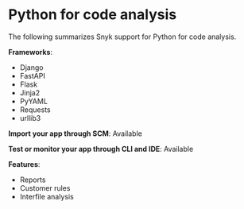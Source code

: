 # Python for code analysis

The following summarizes Snyk support for Python for code analysis.

**Frameworks**:

* Django
* FastAPI
* Flask
* Jinja2
* PyYAML
* Requests
* urllib3

**Import your app through SCM**: Available

**Test or monitor your app through CLI and IDE**: Available

**Features**:&#x20;

* Reports
* Customer rules
* Interfile analysis
